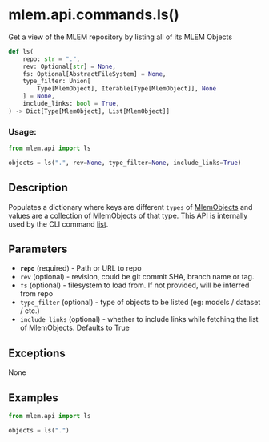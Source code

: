 # mlem.api.commands.ls()

Get a view of the MLEM repository by listing all of its MLEM Objects

```py
def ls(
    repo: str = ".",
    rev: Optional[str] = None,
    fs: Optional[AbstractFileSystem] = None,
    type_filter: Union[
        Type[MlemObject], Iterable[Type[MlemObject]], None
    ] = None,
    include_links: bool = True,
) -> Dict[Type[MlemObject], List[MlemObject]]
```

### Usage:

```py
from mlem.api import ls

objects = ls(".", rev=None, type_filter=None, include_links=True)
```

## Description

Populates a dictionary where keys are different `types` of [MlemObjects](/doc/user-guide/basic-concepts#mlem-objects) and values are a collection of MlemObjects of that type. This API is internally used by the CLI command [list](/doc/cli-reference/list).

## Parameters

- **`repo`** (required) - Path or URL to repo
- `rev` (optional) - revision, could be git commit SHA, branch name or tag.
- `fs` (optional) - filesystem to load from. If not provided, will be inferred from repo
- `type_filter` (optional) - type of objects to be listed (eg: models / dataset / etc.)
- `include_links` (optional) - whether to include links while fetching the list of MlemObjects. Defaults to True

## Exceptions

None

## Examples

```py
from mlem.api import ls

objects = ls(".")
```
